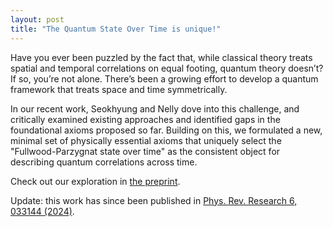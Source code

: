 ```yaml
---
layout: post
title: "The Quantum State Over Time is unique!"
---
```


Have you ever been puzzled by the fact that, while classical theory treats spatial and temporal correlations on equal footing, quantum theory doesn’t? If so, you’re not alone. There’s been a growing effort to develop a quantum framework that treats space and time symmetrically.

In our recent work, Seokhyung and Nelly dove into this challenge, and critically examined existing approaches and identified gaps in the foundational axioms proposed so far. Building on this, we formulated a new, minimal set of physically essential axioms that uniquely select the "Fullwood-Parzygnat state over time" as the consistent object for describing quantum correlations across time.

Check out our exploration in [the preprint](https://arxiv.org/abs/2308.12752).

Update: this work has since been published in [Phys. Rev. Research 6, 033144 (2024)](https://journals.aps.org/prresearch/abstract/10.1103/PhysRevResearch.6.033144).
